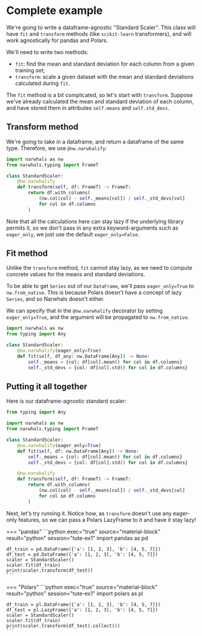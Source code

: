 # Complete example

We're going to write a dataframe-agnostic "Standard Scaler". This class will have
`fit` and `transform` methods (like `scikit-learn` transformers), and will work
agnostically for pandas and Polars.

We'll need to write two methods:

- `fit`: find the mean and standard deviation for each column from a given training set;
- `transform`: scale a given dataset with the mean and standard deviations calculated
  during `fit`.

The `fit` method is a bit complicated, so let's start with `transform`.
Suppose we've already calculated the mean and standard deviation of each column, and have
stored them in attributes `self.means` and `self.std_devs`.

## Transform method

We're going to take in a dataframe, and return a dataframe of the same type.
Therefore, we use `@nw.narwhalify`:

```python
import narwhals as nw
from narwhals.typing import FrameT

class StandardScaler:
    @nw.narwhalify
    def transform(self, df: FrameT) -> FrameT:
        return df.with_columns(
            (nw.col(col) - self._means[col]) / self._std_devs[col]
            for col in df.columns
        )
```

Note that all the calculations here can stay lazy if the underlying library permits it,
so we don't pass in any extra keyword-arguments such as `eager_only`, we just use the
default `eager_only=False`.

## Fit method

Unlike the `transform` method, `fit` cannot stay lazy, as we need to compute concrete values
for the means and standard deviations.

To be able to get `Series` out of our `DataFrame`, we'll pass `eager_only=True` to `nw.from_native`.
This is because Polars doesn't have a concept of lazy `Series`, and so Narwhals
doesn't either.

We can specify that in the `@nw.narwhalify` decorator by setting `eager_only=True`, and
the argument will be propagated to `nw.from_native`.

```python
import narwhals as nw
from typing import Any

class StandardScaler:
    @nw.narwhalify(eager_only=True)
    def fit(self, df_any: nw.DataFrame[Any]) -> None:
        self._means = {col: df[col].mean() for col in df.columns}
        self._std_devs = {col: df[col].std() for col in df.columns}
```

## Putting it all together

Here is our dataframe-agnostic standard scaler:
```python exec="1" source="above" session="tute-ex1"
from typing import Any

import narwhals as nw
from narwhals.typing import FrameT

class StandardScaler:
    @nw.narwhalify(eager_only=True)
    def fit(self, df: nw.DataFrame[Any]) -> None:
        self._means = {col: df[col].mean() for col in df.columns}
        self._std_devs = {col: df[col].std() for col in df.columns}

    @nw.narwhalify
    def transform(self, df: FrameT) -> FrameT:
        return df.with_columns(
            (nw.col(col) - self._means[col]) / self._std_devs[col]
            for col in df.columns
        )
```

Next, let's try running it. Notice how, as `transform` doesn't use
any eager-only features, so we can pass a Polars LazyFrame to it and have it
stay lazy!

=== "pandas"
    ```python exec="true" source="material-block" result="python" session="tute-ex1"
    import pandas as pd

    df_train = pd.DataFrame({'a': [1, 2, 3], 'b': [4, 5, 7]})
    df_test = pd.DataFrame({'a': [1, 2, 3], 'b': [4, 5, 7]})
    scaler = StandardScaler()
    scaler.fit(df_train)
    print(scaler.transform(df_test))
    ```

=== "Polars"
    ```python exec="true" source="material-block" result="python" session="tute-ex1"
    import polars as pl

    df_train = pl.DataFrame({'a': [1, 2, 3], 'b': [4, 5, 7]})
    df_test = pl.LazyFrame({'a': [1, 2, 3], 'b': [4, 5, 7]})
    scaler = StandardScaler()
    scaler.fit(df_train)
    print(scaler.transform(df_test).collect())
    ```
